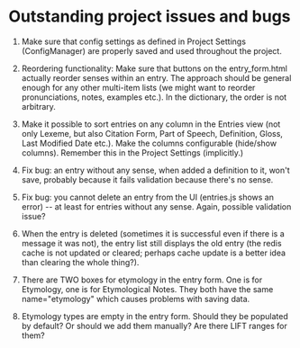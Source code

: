 # Outstanding project issues and bugs

1. Make sure that config settings as defined in Project Settings (ConfigManager) are properly saved and used throughout the project.

2. Reordering functionality: Make sure that buttons on the entry_form.html actually reorder senses within an entry. The approach should be general enough for any other multi-item lists (we might want to reorder pronunciations, notes, examples etc.). In the dictionary, the order is not arbitrary.

3. Make it possible to sort entries on any column in the Entries view (not only Lexeme, but also Citation Form, Part of Speech, Definition, Gloss, Last Modified Date etc.). Make the columns configurable (hide/show columns). Remember this in the Project Settings (implicitly.)

4. Fix bug: an entry without any sense, when added a definition to it, won't save, probably because it fails validation because there's no sense. 

5. Fix bug: you cannot delete an entry from the UI (entries.js shows an error) -- at least for entries without any sense. Again, possible validation issue?

6. When the entry is deleted (sometimes it is successful even if there is a message it was not), the entry list still displays the old entry (the redis cache is not updated or cleared; perhaps cache update is a better idea than clearing the whole thing?).

7. There are TWO boxes for etymology in the entry form. One is for Etymology, one is for Etymological Notes. They both have the same name="etymology" which causes problems with saving data.

8. Etymology types are empty in the entry form. Should they be populated by default? Or should we add them manually? Are there LIFT ranges for them?
